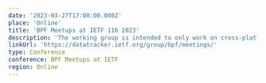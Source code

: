 ```yaml
---
date: '2023-03-27T17:00:00.000Z'
place: 'Online'
title: 'BPF Meetups at IETF 116 2023'
description: 'The working group is intended to only work on cross-platform aspects of eBPF that are useful to the wider internet community and not operating or otherwise platform specific'
linkUrl: 'https://datatracker.ietf.org/group/bpf/meetings/'
type: Conference
conference: BPF Meetups at IETF
region: Online
---
```

